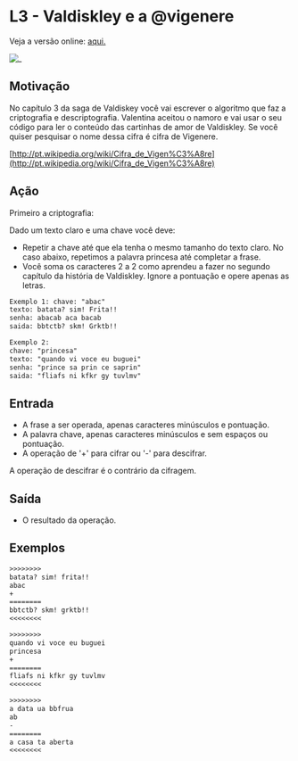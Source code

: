 # L3 - Valdiskley e a @vigenere

Veja a versão online: [aqui.](https://github.com/qxcodefup/arcade/blob/master/base/vigenere/Readme.md)

![_](https://raw.githubusercontent.com/qxcodefup/arcade/master/base/vigenere/cover.jpg)

## Motivação

No capítulo 3 da saga de Valdiskey você vai escrever o algoritmo que faz a criptografia e descriptografia. Valentina aceitou o namoro e vai usar o seu código para ler o conteúdo das cartinhas de amor de Valdiskley. Se você quiser pesquisar o nome dessa cifra é cifra de Vigenere.

[http://pt.wikipedia.org/wiki/Cifra_de_Vigen%C3%A8re](http://pt.wikipedia.org/wiki/Cifra_de_Vigen%C3%A8re)

## Ação

Primeiro a criptografia:

Dado um texto claro e uma chave você deve:

- Repetir a chave até que ela tenha o mesmo tamanho do texto claro. No caso abaixo, repetimos a palavra princesa até completar a frase.  
- Você soma os caracteres 2 a 2 como aprendeu a fazer no segundo capítulo da história de Valdiskley. Ignore a pontuação e opere apenas as letras.

```txt
Exemplo 1: chave: "abac"  
texto: batata? sim! Frita!!  
senha: abacab aca bacab  
saida: bbtctb? skm! Grktb!!

Exemplo 2:  
chave: "princesa"  
texto: "quando vi voce eu buguei"  
senha: "prince sa prin ce saprin"  
saida: "fliafs ni kfkr gy tuvlmv"
```

## Entrada

- A frase a ser operada, apenas caracteres minúsculos e pontuação.
- A palavra chave, apenas caracteres minúsculos e sem espaços ou pontuação.
- A operação de '+' para cifrar ou '-' para descifrar.

A operação de descifrar é o contrário da cifragem.

## Saída

- O resultado da operação.

## Exemplos

``` txt
>>>>>>>>
batata? sim! frita!!
abac
+
========
bbtctb? skm! grktb!!
<<<<<<<<

>>>>>>>>
quando vi voce eu buguei
princesa
+
========
fliafs ni kfkr gy tuvlmv
<<<<<<<<

>>>>>>>>
a data ua bbfrua
ab
-
========
a casa ta aberta
<<<<<<<<
```
